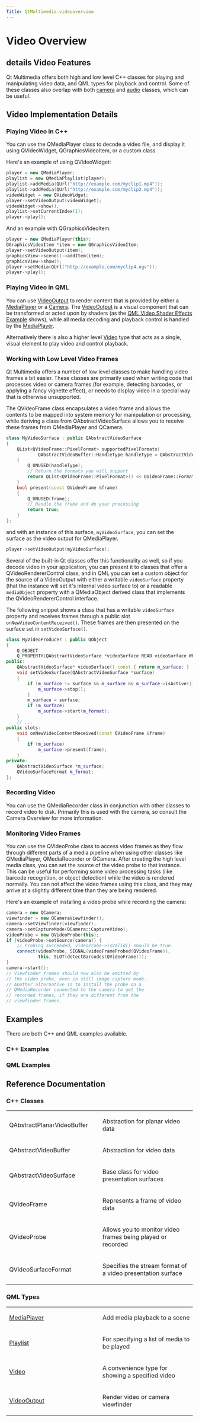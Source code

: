 ```yaml
---
Title: QtMultimedia.videooverview
---
```

        
Video Overview
==============

<span class="subtitle"></span>
details
Video Features
--------------

Qt Multimedia offers both high and low level C++ classes for playing and manipulating video data, and QML types for playback and control. Some of these classes also overlap with both [camera](../QtMultimedia.cameraoverview.md) and [audio](../QtMultimedia.audiooverview.md) classes, which can be useful.

<span id="video-implementation-details"></span>
Video Implementation Details
----------------------------

<span id="multimedia-playing-video"></span><span id="playing-video-in-c"></span>
### Playing Video in C++

You can use the QMediaPlayer class to decode a video file, and display it using QVideoWidget, QGraphicsVideoItem, or a custom class.

Here's an example of using QVideoWidget:

``` cpp
player = new QMediaPlayer;
playlist = new QMediaPlaylist(player);
playlist->addMedia(QUrl("http://example.com/myclip1.mp4"));
playlist->addMedia(QUrl("http://example.com/myclip2.mp4"));
videoWidget = new QVideoWidget;
player->setVideoOutput(videoWidget);
videoWidget->show();
playlist->setCurrentIndex(1);
player->play();
```

And an example with QGraphicsVideoItem:

``` cpp
player = new QMediaPlayer(this);
QGraphicsVideoItem *item = new QGraphicsVideoItem;
player->setVideoOutput(item);
graphicsView->scene()->addItem(item);
graphicsView->show();
player->setMedia(QUrl("http://example.com/myclip4.ogv"));
player->play();
```

<span id="playing-video-in-qml"></span>
### Playing Video in QML

You can use [VideoOutput](../QtMultimedia.VideoOutput.md) to render content that is provided by either a [MediaPlayer](../QtMultimedia.MediaPlayer.md) or a [Camera](../QtMultimedia.qml-multimedia.md#camera). The [VideoOutput](../QtMultimedia.VideoOutput.md) is a visual component that can be transformed or acted upon by shaders (as the [QML Video Shader Effects Example](https://developer.ubuntu.comapps/qml/sdk-15.04.5/QtMultimedia.video-qmlvideofx/) shows), while all media decoding and playback control is handled by the [MediaPlayer](../QtMultimedia.MediaPlayer.md).

Alternatively there is also a higher level [Video](../QtMultimedia.qml-multimedia.md#video) type that acts as a single, visual element to play video and control playback.

<span id="working-with-low-level-video-frames"></span>
### Working with Low Level Video Frames

Qt Multimedia offers a number of low level classes to make handling video frames a bit easier. These classes are primarily used when writing code that processes video or camera frames (for example, detecting barcodes, or applying a fancy vignette effect), or needs to display video in a special way that is otherwise unsupported.

The QVideoFrame class encapsulates a video frame and allows the contents to be mapped into system memory for manipulation or processing, while deriving a class from QAbstractVideoSurface allows you to receive these frames from QMediaPlayer and QCamera.

``` cpp
class MyVideoSurface : public QAbstractVideoSurface
{
    QList<QVideoFrame::PixelFormat> supportedPixelFormats(
            QAbstractVideoBuffer::HandleType handleType = QAbstractVideoBuffer::NoHandle) const
    {
        Q_UNUSED(handleType);
        // Return the formats you will support
        return QList<QVideoFrame::PixelFormat>() << QVideoFrame::Format_RGB565;
    }
    bool present(const QVideoFrame &frame)
    {
        Q_UNUSED(frame);
        // Handle the frame and do your processing
        return true;
    }
};
```

and with an instance of this surface, `myVideoSurface`, you can set the surface as the video output for QMediaPlayer.

``` cpp
player->setVideoOutput(myVideoSurface);
```

Several of the built-in Qt classes offer this functionality as well, so if you decode video in your application, you can present it to classes that offer a QVideoRendererControl class, and in QML you can set a custom object for the source of a VideoOutput with either a writable `videoSurface` property (that the instance will set it's internal video surface to) or a readable `mediaObject` property with a QMediaObject derived class that implements the QVideoRendererControl interface.

The following snippet shows a class that has a writable `videoSurface` property and receives frames through a public slot `onNewVideoContentReceived()`. These frames are then presented on the surface set in `setVideoSurface()`.

``` cpp
class MyVideoProducer : public QObject
{
    Q_OBJECT
    Q_PROPERTY(QAbstractVideoSurface *videoSurface READ videoSurface WRITE setVideoSurface)
public:
    QAbstractVideoSurface* videoSurface() const { return m_surface; }
    void setVideoSurface(QAbstractVideoSurface *surface)
    {
        if (m_surface != surface && m_surface && m_surface->isActive()) {
            m_surface->stop();
        }
        m_surface = surface;
        if (m_surface)
            m_surface->start(m_format);
    }
    // ...
public slots:
    void onNewVideoContentReceived(const QVideoFrame &frame)
    {
        if (m_surface)
            m_surface->present(frame);
    }
private:
    QAbstractVideoSurface *m_surface;
    QVideoSurfaceFormat m_format;
};
```

<span id="recording-video"></span>
### Recording Video

You can use the QMediaRecorder class in conjunction with other classes to record video to disk. Primarily this is used with the camera, so consult the Camera Overview for more information.

<span id="monitoring-video-frames"></span>
### Monitoring Video Frames

You can use the QVideoProbe class to access video frames as they flow through different parts of a media pipeline when using other classes like QMediaPlayer, QMediaRecorder or QCamera. After creating the high level media class, you can set the source of the video probe to that instance. This can be useful for performing some video processing tasks (like barcode recognition, or object detection) while the video is rendered normally. You can not affect the video frames using this class, and they may arrive at a slightly different time than they are being rendered.

Here's an example of installing a video probe while recording the camera:

``` cpp
camera = new QCamera;
viewfinder = new QCameraViewfinder();
camera->setViewfinder(viewfinder);
camera->setCaptureMode(QCamera::CaptureVideo);
videoProbe = new QVideoProbe(this);
if (videoProbe->setSource(camera)) {
    // Probing succeeded, videoProbe->isValid() should be true.
    connect(videoProbe, SIGNAL(videoFrameProbed(QVideoFrame)),
            this, SLOT(detectBarcodes(QVideoFrame)));
}
camera->start();
// Viewfinder frames should now also be emitted by
// the video probe, even in still image capture mode.
// Another alternative is to install the probe on a
// QMediaRecorder connected to the camera to get the
// recorded frames, if they are different from the
// viewfinder frames.
```

<span id="examples"></span>
Examples
--------

There are both C++ and QML examples available.

<span id="c-examples"></span>
### C++ Examples

<span id="qml-examples"></span>
### QML Examples

<span id="reference-documentation"></span>
Reference Documentation
-----------------------

<span id="c-classes"></span>
### C++ Classes

<table>
<colgroup>
<col width="50%" />
<col width="50%" />
</colgroup>
<tbody>
<tr class="odd">
<td><p>QAbstractPlanarVideoBuffer</p></td>
<td><p>Abstraction for planar video data</p></td>
</tr>
<tr class="even">
<td><p>QAbstractVideoBuffer</p></td>
<td><p>Abstraction for video data</p></td>
</tr>
<tr class="odd">
<td><p>QAbstractVideoSurface</p></td>
<td><p>Base class for video presentation surfaces</p></td>
</tr>
<tr class="even">
<td><p>QVideoFrame</p></td>
<td><p>Represents a frame of video data</p></td>
</tr>
<tr class="odd">
<td><p>QVideoProbe</p></td>
<td><p>Allows you to monitor video frames being played or recorded</p></td>
</tr>
<tr class="even">
<td><p>QVideoSurfaceFormat</p></td>
<td><p>Specifies the stream format of a video presentation surface</p></td>
</tr>
</tbody>
</table>

<span id="qml-types"></span>
### QML Types

<table>
<colgroup>
<col width="50%" />
<col width="50%" />
</colgroup>
<tbody>
<tr class="odd">
<td><p><a href="QtMultimedia.MediaPlayer.md">MediaPlayer</a></p></td>
<td><p>Add media playback to a scene</p></td>
</tr>
<tr class="even">
<td><p><a href="QtMultimedia.Playlist.md">Playlist</a></p></td>
<td><p>For specifying a list of media to be played</p></td>
</tr>
<tr class="odd">
<td><p><a href="QtMultimedia.Video.md">Video</a></p></td>
<td><p>A convenience type for showing a specified video</p></td>
</tr>
<tr class="even">
<td><p><a href="QtMultimedia.VideoOutput.md">VideoOutput</a></p></td>
<td><p>Render video or camera viewfinder</p></td>
</tr>
</tbody>
</table>

